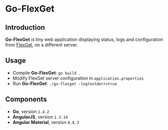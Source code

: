# Go-FlexGet #

## Introduction ##

**Go-FlexGet** is tiny web application displaying status, logs and configuration from [FlexGet](http://flexget.com/), on a different server.

## Usage ##

- Compile **Go-FlexGet**: `go build .`
- Modify FlexGet server configuration in `application.properties`
- Run **Go-FlexGet**: `./go-flexget -logtostderr=true`

## Components ##

- **Go**, version `1.4.2`
- **AngularJS**, version `1.3.14`
- **Angular Material**, version `0.8.3`
